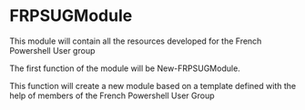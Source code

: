 # FRPSUGModule

This module will contain all the resources developed for the French Powershell User group

The first function of the module will be New-FRPSUGModule.

This function will create a new module based on a template defined with the help of members of the French Powershell User Group
